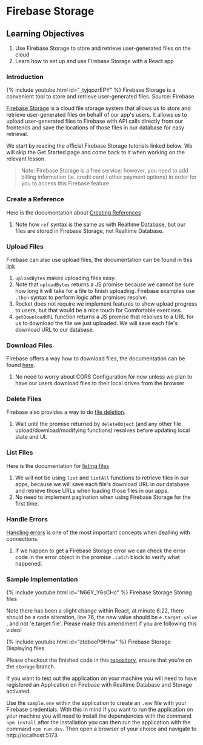 # Firebase Storage

## Learning Objectives

1. Use Firebase Storage to store and retrieve user-generated files on the cloud
2. Learn how to set up and use Firebase Storage with a React app

### Introduction

{% include youtube.html id="_tyjqozrEPY" %}
Firebase Storage is a convenient tool to store and retrieve user-generated files. Source: Firebase

<a href="https://firebase.google.com/docs/storage" target="_blank">Firebase Storage</a> is a cloud file storage system that allows us to store and retrieve user-generated files on behalf of our app's users. It allows us to upload user-generated files to Firebase with API calls directly from our frontends and save the locations of those files in our database for easy retrieval.

We start by reading the official Firebase Storage tutorials linked below. We will skip the Get Started page and come back to it when working on the relevant lesson.

> Note: Firebase Storage is a free service; however, you need to add billing information (ie. credit card / other payment options) in order for you to access this Firebase feature.

### Create a Reference

Here is the documentation about <a href="https://firebase.google.com/docs/storage/web/create-reference" target="_blank">Creating References</a>

1. Note how `ref` syntax is the same as with Realtime Database, but our files are stored in Firebase Storage, not Realtime Database.

### Upload Files

Firebase can also use upload files, the documentation can be found in this <a href="https://firebase.google.com/docs/storage/web/upload-files" target="_blank">link</a>

1. `uploadBytes` makes uploading files easy.
2. Note that `uploadBytes` returns a JS promise because we cannot be sure how long it will take for a file to finish uploading. Firebase examples use `.then` syntax to perform logic after promises resolve.
3. Rocket does not require we implement features to show upload progress to users, but that would be a nice touch for Comfortable exercises.
4. `getDownloadURL` function returns a JS promise that resolves to a URL for us to download the file we just uploaded. We will save each file's download URL to our database.

### Download Files

Firebase offers a way how to download files, the documentation can be found <a href="https://firebase.google.com/docs/storage/web/download-files" target="_blank">here</a>.

1. No need to worry about CORS Configuration for now unless we plan to have our users download files to their local drives from the browser

### Delete Files

Firebase also provides a way to do <a href="https://firebase.google.com/docs/storage/web/delete-files" target="_blank">file deletion</a>. 

1. Wait until the promise returned by `deleteObject` (and any other file upload/download/modifying functions) resolves before updating local state and UI.

### List Files

Here is the documentation for <a href="https://firebase.google.com/docs/storage/web/list-files" target="_blank">listing files</a>

1. We will not be using `list` and `listAll` functions to retrieve files in our apps, because we will save each file's download URL in our database and retrieve those URLs when loading those files in our apps.
2. No need to implement pagination when using Firebase Storage for the first time. 

### Handle Errors

<a href="https://firebase.google.com/docs/storage/web/handle-errors" target="_blank">Handling errors</a> is one of the most important concepts when dealling with connections.

1. If we happen to get a Firebase Storage error we can check the error code in the error object in the promise `.catch` block to verify what happened.


### Sample Implementation 

{% include youtube.html id="N66Y_Y6sCHc" %}
Firebase Storage Storing files


Note there has been a slight change within React, at minute 6:22, there should be a code alteration, line 76, the new value should be `e.target.value` , and not 'e.target.file'. Please make this amendment if you are following this video!

{% include youtube.html id="ztdboeP9Hhw" %}
Firebase Storage Displaying files

Please checkout the finished code in this <a href="https://github.com/skillsUnion/firebase-examples/tree/storage" target="_blank">repository</a>, ensure that you're on the `storage` branch. 

If you want to test out the application on your machine you will need to have registered an Application on Firebase with Realtime Database and Storage activated. 

Use the `sample.env` within the application to create an `.env` file with your Firebase credentials. With this in mind if you want to run the application on your machine you will need to install the dependencies with the command `npm install` after the installation you can then run the application with the command `npm run dev`.  Then open a browser of your choice and navigate to  http://localhost:5173.

